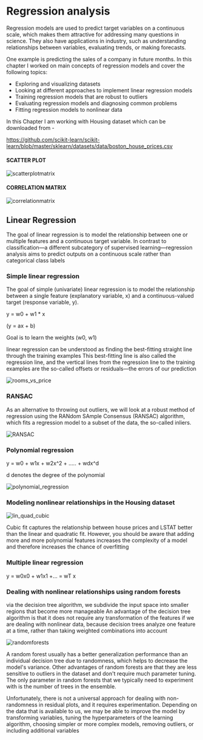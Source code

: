 # Regression analysis

Regression models are used to predict target variables on a continuous scale, which makes 
them attractive for addressing many questions in science. They also have applications in industry, 
such as understanding relationships between variables, evaluating trends, or making forecasts. 

One example is predicting the sales of a company in future months.
In this chapter I worked on main concepts of regression models and cover the following topics:
- Exploring and visualizing datasets
- Looking at different approaches to implement linear regression models
- Training regression models that are robust to outliers
- Evaluating regression models and diagnosing common problems
- Fitting regression models to nonlinear data

In this Chapter I am working with Housing dataset which can be downloaded from - 

https://github.com/scikit-learn/scikit-learn/blob/master/sklearn/datasets/data/boston_house_prices.csv

#### SCATTER PLOT

![scatterplotmatrix](scatterplotmatrix.png)


#### CORRELATION MATRIX

![correlationmatrix](correlationmatrix.png)


## Linear Regression

The goal of linear regression is to model the relationship between 
one or multiple features and a continuous target variable. In contrast to 
classification—a different subcategory of supervised learning—regression analysis aims 
to predict outputs on a continuous scale rather than categorical class labels

### Simple linear regression

The goal of simple (univariate) linear regression is to model the 
relationship between a single feature (explanatory variable, x) and 
a continuous-valued target (response variable, y).

y = w0 + w1 * x 

(y = ax + b)

Goal is to learn the weights (w0, w1)

linear regression can be understood as finding the best-fitting straight line through the training examples
This best-fitting line is also called the regression line, and the vertical lines from the regression line to 
the training examples are the so-called offsets or residuals—the errors of our prediction

![rooms_vs_price](rooms_vs_price.png)

### RANSAC

As an alternative to throwing out outliers, we will look at a robust method of regression using the RANdom SAmple Consensus (RANSAC) algorithm, which fits a regression model to a subset of the data, the so-called inliers.

![RANSAC](RANSAC.png)


### Polynomial regression

y = w0 + w1x + w2x^2 + ..... + wdx^d

d denotes the degree of the polynomial

![polynomial_regression](polynomial_regression.png)

### Modeling nonlinear relationships in the Housing dataset

![lin_quad_cubic](lin_quad_cubic.png)

Cubic fit captures the relationship between house prices and LSTAT better than the linear and quadratic fit. However, you should be aware that adding more and more polynomial features increases the complexity of a model and therefore increases the chance of overfitting


### Multiple linear regression

y = w0x0 + w1x1 +... = wT x

### Dealing with nonlinear relationships using random forests

via the decision tree algorithm, we subdivide the input space into smaller regions that become more manageable
An advantage of the decision tree algorithm is that it does not require any transformation of the features if we are dealing with nonlinear data, because decision trees analyze one feature at a time, rather than taking weighted combinations into account

![randomforests](randomforests.png)

A random forest usually has a better generalization performance than an individual decision tree due to randomness, which helps to decrease the model's variance. Other advantages of random forests are that they are less sensitive to outliers in the dataset and don't require much parameter tuning.
The only parameter in random forests that we typically need to experiment with is the number of trees in the ensemble.

Unfortunately, there is not a universal approach for dealing with non-randomness in residual plots, and it requires experimentation. Depending on the data that is available to us, we may be able to improve the model by transforming variables, tuning the hyperparameters of the learning algorithm, choosing simpler or more complex models, removing outliers, or including additional variables
